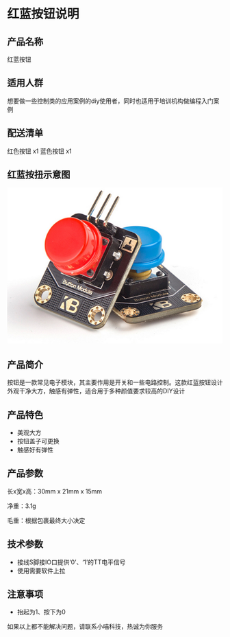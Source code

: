 # 红蓝按钮说明

## 产品名称

红蓝按钮

## 适用人群

想要做一些控制类的应用案例的diy使用者，同时也适用于培训机构做编程入门案例

## 配送清单

红色按钮 x1
蓝色按钮 x1

## 红蓝按扭示意图

![](./button/button_1.png)  

## 产品简介

按钮是一款常见电子模块，其主要作用是开关和一些电路控制。这款红蓝按钮设计外观干净大方，触感有弹性，适合用于多种颜值要求较高的DIY设计

## 产品特色

- 美观大方
- 按钮盖子可更换
- 触感好有弹性

## 产品参数

长x宽x高：30mm x 21mm x 15mm

净重：3.1g

毛重：根据包裹最终大小决定

## 技术参数

- 接线S脚接IO口提供‘0’、‘1’的TT电平信号
- 使用需要软件上拉

## 注意事项

- 抬起为1、按下为0  

如果以上都不能解决问题，请联系小喵科技，热诚为你服务